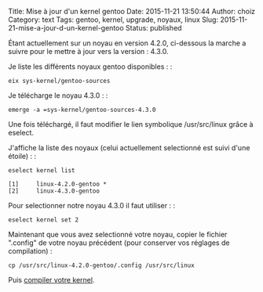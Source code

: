 Title: Mise à jour d'un kernel gentoo
Date: 2015-11-21 13:50:44
Author: choiz
Category: text
Tags: gentoo, kernel, upgrade, noyaux, linux
Slug: 2015-11-21-mise-a-jour-d-un-kernel-gentoo
Status: published

Étant actuellement sur un noyau en version 4.2.0, ci-dessous la marche a
suivre pour le mettre à jour vers la version : 4.3.0.

Je liste les différents noyaux gentoo disponibles : :

    eix sys-kernel/gentoo-sources

Je télécharge le noyau 4.3.0 : :

    emerge -a =sys-kernel/gentoo-sources-4.3.0

Une fois téléchargé, il faut modifier le lien symbolique /usr/src/linux
grâce à eselect.

J'affiche la liste des noyaux (celui actuellement selectionné est suivi
d'une étoile) : :

    eselect kernel list

    [1]     linux-4.2.0-gentoo *
    [2]     linux-4.3.0-gentoo

Pour selectionner notre noyau 4.3.0 il faut utiliser : :

    eselect kernel set 2

Maintenant que vous avez selectionné votre noyau, copier le fichier
".config" de votre noyau précédent (pour conserver vos réglages de
compilation) :

    cp /usr/src/linux-4.2.0-gentoo/.config /usr/src/linux

Puis [compiler votre
kernel](http://www.choiz.fr/2015-09-06-compilation-kernel-gentoo.html).
